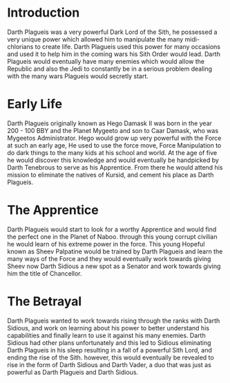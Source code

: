 # Introduction
Darth Plagueis was a very powerful Dark Lord of the Sith, he possessed a very unique power which allowed him to manipulate the many midi-chlorians to create life.
Darth Plagueis used this power for many occasions and used it to help him in the coming wars his Sith Order would lead.
Darth Plagueis would eventually have many enemies which would allow the Republic and also the Jedi to constantly be in a serious problem dealing with the many wars Plagueis would secretly start.

# Early Life
Darth Plagueis originally known as Hego Damask II was born in the year 200 - 100 BBY and the Planet Mygeeto and son to Caar Damask, who was Mygeetos Administrator.
Hego would grow up very powerful with the Force at such an early age, He used to use the force move, Force Manipulation to do dark things to the many kids at his school and world.
At the age of five he would discover this knowledge and would eventually be handpicked by Darth Tenebrous to serve as his Apprentice.
From there he would attend his mission to eliminate the natives of Kursid, and cement his place as Darth Plagueis.



# The Apprentice
Darth Plagueis would start to look for a worthy Apprentice and would find the perfect one in the Planet of Naboo.
through this young corrupt civilian he would learn of his extreme power in the force.
This young Hopeful known as Sheev Palpatine would be trained by Darth Plagueis and learn the many ways of the Force and they would eventually work towards giving Sheev now Darth Sidious a new spot as a Senator and work towards giving him the title of Chancellor.



# The Betrayal
Darth Plagueis wanted to work towards rising through the ranks with Darth Sidious, and work on learning about his power to better understand his capabilities and finally learn to use it against his many enemies.
Darth Sidious had other plans unfortunately and this led to Sidious eliminating Darth Plagueis in his sleep resulting in a fall of a powerful Sith Lord, and ending the rise of the Sith.
however, this would eventually be revealed to rise in the form of Darth Sidious and Darth Vader, a duo that was just as powerful as Darth Plagueis and Darth Sidious.